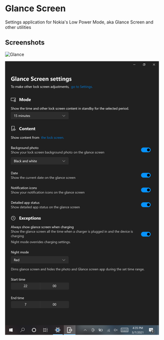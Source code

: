# Glance Screen
Settings application for Nokia's Low Power Mode, aka Glance Screen and other utilities

## Screenshots

![Glance](assets/Glance.png)

![Settings](assets/Settings.png)
